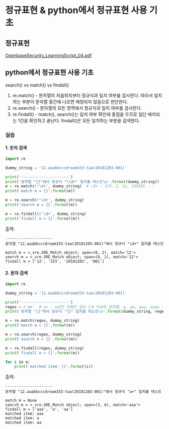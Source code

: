 # 정규표현 & python에서 정규표현 사용 기초

## 정규표현
[OpenbaseSecurity_LearningScript_04.pdf](./OpenbaseSecurity_LearningScript_04.pdf)


## python에서 정규표현 사용 기초

search() vs match() vs findall()

1. re.match() - 문자열의 처음위치부터 정규식과 일치 여부를 검사한다. 
   따라서 일치하는 부분이 문자열 중간에 나오면 매칭되지 않음으로 판단한다.
2. re.search() - 문자열의 모든 영역에서 정규식과 일치 여부를 검사한다.
3. re.findall() - match(), search()는 일치 여부 확인에 중점을 두므로 
   일단 매치되는 1건을 확인하고 끝난다. findall()은 모든 일치하는 부분을 검색한다.


### 실습
#### 1. 숫자 검색

```python
import re

dummy_string = '12.aaabbcccdream333-taa(20181203-001)'

print('---------------------')
print('문자열 "{}"에서 정규식 "\\d+" 일치를 테스트\n'.format(dummy_string))
m = re.match(r'\d+', dummy_string)  # \d+ : 숫자. 1, 11, 234555 ...
print('match m = {}'.format(m))

m = re.search(r'\d+', dummy_string)
print('search m = {}'.format(m))

m = re.findall(r'\d+', dummy_string)
print('findall m = {}'.format(m))
```

출력:
```
---------------------
문자열 "12.aaabbcccdream333-taa(20181203-001)"에서 정규식 "\d+" 일치를 테스트

match m = <_sre.SRE_Match object; span=(0, 2), match='12'>
search m = <_sre.SRE_Match object; span=(0, 2), match='12'>
findall m = ['12', '333', '20181203', '001']
```

#### 2. 문자 검색

```python
import re

dummy_string = '12.aaabbcccdream333-taa(20181203-001)'

print('---------------------')
regex = r'a+'  # a+ : a로만 이뤄진 길이 1개 이상의 문자열: a, aa, aaa, aaaa ....
print('문자열 "{}"에서 정규식 "{}" 일치를 테스트\n'.format(dummy_string, regex))

m = re.match(regex, dummy_string)
print('match m = {}'.format(m))

m = re.search(regex, dummy_string)
print('search m = {}'.format(m))

m = re.findall(regex, dummy_string)
print('findall m = {}'.format(m))

for i in m:
    print('matched item: {}'.format(i))
```

출력:
```
---------------------
문자열 "12.aaabbcccdream333-taa(20181203-001)"에서 정규식 "a+" 일치를 테스트

match m = None
search m = <_sre.SRE_Match object; span=(3, 6), match='aaa'>
findall m = ['aaa', 'a', 'aa']
matched item: aaa
matched item: a
matched item: aa
```